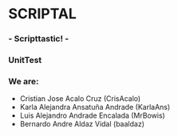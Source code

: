 # SCRIPTAL
### - Scripttastic! -
### UnitTest
### We are:
- Cristian Jose Acalo Cruz (CrisAcalo)
- Karla Alejandra Ansatuña Andrade (KarlaAns)
- Luis Alejandro Andrade Encalada (MrBowis)
- Bernardo Andre Aldaz Vidal (baaldaz)